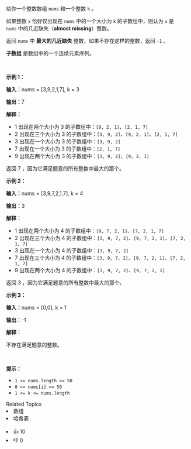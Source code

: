 <p>给你一个整数数组&nbsp;<code>nums</code>&nbsp;和一个整数&nbsp;<code>k</code> 。</p>

<p>如果整数 <code>x</code>&nbsp;恰好仅出现在&nbsp;<code>nums</code>&nbsp;中的一个大小为 <code>k</code>&nbsp;的子数组中，则认为&nbsp;<code>x</code>&nbsp;是 <code>nums</code>&nbsp;中的几近缺失（<strong>almost missing</strong>）整数。</p>

<p>返回 <code>nums</code> 中 <strong>最大的几近缺失</strong> 整数，如果不存在这样的整数，返回&nbsp;<code>-1</code>&nbsp;。</p> 
<strong>子数组</strong> 是数组中的一个连续元素序列。

<p>&nbsp;</p>

<p><b>示例 1：</b></p>

<div class="example-block"> 
 <p><span class="example-io"><b>输入：</b>nums = [3,9,2,1,7], k = 3</span></p> 
</div>

<p><span class="example-io"><b>输出：</b>7</span></p>

<p><b>解释：</b></p>

<ul> 
 <li>1 出现在两个大小为 3 的子数组中：<code>[9, 2, 1]</code>、<code>[2, 1, 7]</code></li> 
 <li>2 出现在三个大小为&nbsp;3 的子数组中：<code>[3, 9, 2]</code>、<code>[9, 2, 1]</code>、<code>[2, 1, 7]</code></li> 
 <li index="2">3 出现在一个大小为 3 的子数组中：<code>[3, 9, 2]</code></li> 
 <li index="3">7 出现在一个大小为 3 的子数组中：<code>[2, 1, 7]</code></li> 
 <li index="4">9 出现在两个大小为 3 的子数组中：<code>[3, 9, 2]</code>、<code>[9, 2, 1]</code></li> 
</ul>

<p>返回 7 ，因为它满足题意的所有整数中最大的那个。</p>

<p><b>示例 2：</b></p>

<div class="example-block"> 
 <p><span class="example-io"><b>输入：</b>nums = [3,9,7,2,1,7], k = 4</span></p> 
</div>

<p><span class="example-io"><b>输出：</b>3</span></p>

<p><b>解释：</b></p>

<ul> 
 <li>1 出现在两个大小为 4 的子数组中：<code>[9, 7, 2, 1]</code>、<code>[7, 2, 1, 7]</code></li> 
 <li>2 出现在三个大小为 4 的子数组中：<code>[3, 9, 7, 2]</code>、<code>[9, 7, 2, 1]</code>、<code>[7, 2, 1, 7]</code></li> 
 <li>3 出现在一个大小为 4 的子数组中：<code>[3, 9, 7, 2]</code></li> 
 <li>7 出现在三个大小为 4 的子数组中：<code>[3, 9, 7, 2]</code>、<code>[9, 7, 2, 1]</code>、<code>[7, 2, 1, 7]</code></li> 
 <li>9 出现在两个大小为 4 的子数组中：<code>[3, 9, 7, 2]</code>、<code>[9, 7, 2, 1]</code></li> 
</ul>

<p>返回 3&nbsp;，因为它满足题意的所有整数中最大的那个。</p>

<p><b>示例 3：</b></p>

<div class="example-block"> 
 <p><span class="example-io"><b>输入：</b>nums = [0,0], k = 1</span></p> 
</div>

<p><span class="example-io"><b>输出：</b>-1</span></p>

<p><b>解释：</b></p>

<p>不存在满足题意的整数。</p>

<p>&nbsp;</p>

<p><b>提示：</b></p>

<ul> 
 <li><code>1 &lt;= nums.length &lt;= 50</code></li> 
 <li><code>0 &lt;= nums[i] &lt;= 50</code></li> 
 <li><code>1 &lt;= k &lt;= nums.length</code></li> 
</ul>

<div><div>Related Topics</div><div><li>数组</li><li>哈希表</li></div></div><br><div><li>👍 10</li><li>👎 0</li></div>